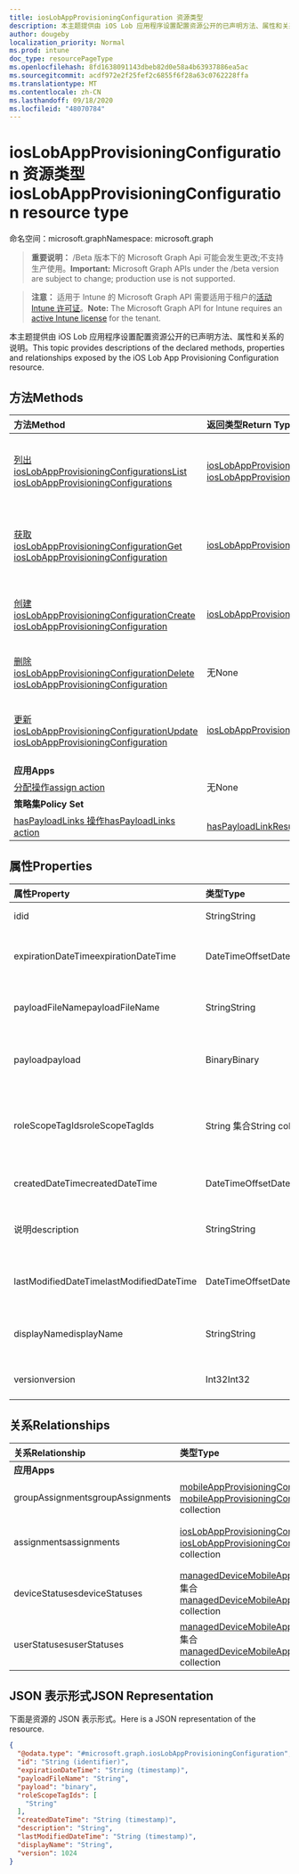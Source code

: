 ```yaml
---
title: iosLobAppProvisioningConfiguration 资源类型
description: 本主题提供由 iOS Lob 应用程序设置配置资源公开的已声明方法、属性和关系的说明。
author: dougeby
localization_priority: Normal
ms.prod: intune
doc_type: resourcePageType
ms.openlocfilehash: 8fd1638091143dbeb82d0e58a4b63937886ea5ac
ms.sourcegitcommit: acdf972e2f25fef2c6855f6f28a63c0762228ffa
ms.translationtype: MT
ms.contentlocale: zh-CN
ms.lasthandoff: 09/18/2020
ms.locfileid: "48070784"
---
```

# <a name="ioslobappprovisioningconfiguration-resource-type"></a><span data-ttu-id="1cfc9-103">iosLobAppProvisioningConfiguration 资源类型</span><span class="sxs-lookup"><span data-stu-id="1cfc9-103">iosLobAppProvisioningConfiguration resource type</span></span>

<span data-ttu-id="1cfc9-104">命名空间：microsoft.graph</span><span class="sxs-lookup"><span data-stu-id="1cfc9-104">Namespace: microsoft.graph</span></span>

> <span data-ttu-id="1cfc9-105">**重要说明：** /Beta 版本下的 Microsoft Graph Api 可能会发生更改;不支持生产使用。</span><span class="sxs-lookup"><span data-stu-id="1cfc9-105">**Important:** Microsoft Graph APIs under the /beta version are subject to change; production use is not supported.</span></span>

> <span data-ttu-id="1cfc9-106">**注意：** 适用于 Intune 的 Microsoft Graph API 需要适用于租户的[活动 Intune 许可证](https://go.microsoft.com/fwlink/?linkid=839381)。</span><span class="sxs-lookup"><span data-stu-id="1cfc9-106">**Note:** The Microsoft Graph API for Intune requires an [active Intune license](https://go.microsoft.com/fwlink/?linkid=839381) for the tenant.</span></span>

<span data-ttu-id="1cfc9-107">本主题提供由 iOS Lob 应用程序设置配置资源公开的已声明方法、属性和关系的说明。</span><span class="sxs-lookup"><span data-stu-id="1cfc9-107">This topic provides descriptions of the declared methods, properties and relationships exposed by the iOS Lob App Provisioning Configuration resource.</span></span>

## <a name="methods"></a><span data-ttu-id="1cfc9-108">方法</span><span class="sxs-lookup"><span data-stu-id="1cfc9-108">Methods</span></span>
|<span data-ttu-id="1cfc9-109">方法</span><span class="sxs-lookup"><span data-stu-id="1cfc9-109">Method</span></span>|<span data-ttu-id="1cfc9-110">返回类型</span><span class="sxs-lookup"><span data-stu-id="1cfc9-110">Return Type</span></span>|<span data-ttu-id="1cfc9-111">说明</span><span class="sxs-lookup"><span data-stu-id="1cfc9-111">Description</span></span>|
|:---|:---|:---|
|[<span data-ttu-id="1cfc9-112">列出 iosLobAppProvisioningConfigurations</span><span class="sxs-lookup"><span data-stu-id="1cfc9-112">List iosLobAppProvisioningConfigurations</span></span>](../api/intune-shared-ioslobappprovisioningconfiguration-list.md)|<span data-ttu-id="1cfc9-113">[iosLobAppProvisioningConfiguration](../resources/intune-shared-ioslobappprovisioningconfiguration.md) 集合</span><span class="sxs-lookup"><span data-stu-id="1cfc9-113">[iosLobAppProvisioningConfiguration](../resources/intune-shared-ioslobappprovisioningconfiguration.md) collection</span></span>|<span data-ttu-id="1cfc9-114">列出 [iosLobAppProvisioningConfiguration](../resources/intune-shared-ioslobappprovisioningconfiguration.md) 对象的属性和关系。</span><span class="sxs-lookup"><span data-stu-id="1cfc9-114">List properties and relationships of the [iosLobAppProvisioningConfiguration](../resources/intune-shared-ioslobappprovisioningconfiguration.md) objects.</span></span>|
|[<span data-ttu-id="1cfc9-115">获取 iosLobAppProvisioningConfiguration</span><span class="sxs-lookup"><span data-stu-id="1cfc9-115">Get iosLobAppProvisioningConfiguration</span></span>](../api/intune-shared-ioslobappprovisioningconfiguration-get.md)|[<span data-ttu-id="1cfc9-116">iosLobAppProvisioningConfiguration</span><span class="sxs-lookup"><span data-stu-id="1cfc9-116">iosLobAppProvisioningConfiguration</span></span>](../resources/intune-shared-ioslobappprovisioningconfiguration.md)|<span data-ttu-id="1cfc9-117">读取 [iosLobAppProvisioningConfiguration](../resources/intune-shared-ioslobappprovisioningconfiguration.md) 对象的属性和关系。</span><span class="sxs-lookup"><span data-stu-id="1cfc9-117">Read properties and relationships of the [iosLobAppProvisioningConfiguration](../resources/intune-shared-ioslobappprovisioningconfiguration.md) object.</span></span>|
|[<span data-ttu-id="1cfc9-118">创建 iosLobAppProvisioningConfiguration</span><span class="sxs-lookup"><span data-stu-id="1cfc9-118">Create iosLobAppProvisioningConfiguration</span></span>](../api/intune-shared-ioslobappprovisioningconfiguration-create.md)|[<span data-ttu-id="1cfc9-119">iosLobAppProvisioningConfiguration</span><span class="sxs-lookup"><span data-stu-id="1cfc9-119">iosLobAppProvisioningConfiguration</span></span>](../resources/intune-shared-ioslobappprovisioningconfiguration.md)|<span data-ttu-id="1cfc9-120">创建新的 [iosLobAppProvisioningConfiguration](../resources/intune-shared-ioslobappprovisioningconfiguration.md) 对象。</span><span class="sxs-lookup"><span data-stu-id="1cfc9-120">Create a new [iosLobAppProvisioningConfiguration](../resources/intune-shared-ioslobappprovisioningconfiguration.md) object.</span></span>|
|[<span data-ttu-id="1cfc9-121">删除 iosLobAppProvisioningConfiguration</span><span class="sxs-lookup"><span data-stu-id="1cfc9-121">Delete iosLobAppProvisioningConfiguration</span></span>](../api/intune-shared-ioslobappprovisioningconfiguration-delete.md)|<span data-ttu-id="1cfc9-122">无</span><span class="sxs-lookup"><span data-stu-id="1cfc9-122">None</span></span>|<span data-ttu-id="1cfc9-123">删除 [iosLobAppProvisioningConfiguration](../resources/intune-shared-ioslobappprovisioningconfiguration.md)。</span><span class="sxs-lookup"><span data-stu-id="1cfc9-123">Deletes a [iosLobAppProvisioningConfiguration](../resources/intune-shared-ioslobappprovisioningconfiguration.md).</span></span>|
|[<span data-ttu-id="1cfc9-124">更新 iosLobAppProvisioningConfiguration</span><span class="sxs-lookup"><span data-stu-id="1cfc9-124">Update iosLobAppProvisioningConfiguration</span></span>](../api/intune-shared-ioslobappprovisioningconfiguration-update.md)|[<span data-ttu-id="1cfc9-125">iosLobAppProvisioningConfiguration</span><span class="sxs-lookup"><span data-stu-id="1cfc9-125">iosLobAppProvisioningConfiguration</span></span>](../resources/intune-shared-ioslobappprovisioningconfiguration.md)|<span data-ttu-id="1cfc9-126">更新 [iosLobAppProvisioningConfiguration](../resources/intune-shared-ioslobappprovisioningconfiguration.md) 对象的属性。</span><span class="sxs-lookup"><span data-stu-id="1cfc9-126">Update the properties of a [iosLobAppProvisioningConfiguration](../resources/intune-shared-ioslobappprovisioningconfiguration.md) object.</span></span>|
|<span data-ttu-id="1cfc9-127">**应用**</span><span class="sxs-lookup"><span data-stu-id="1cfc9-127">**Apps**</span></span>|
|[<span data-ttu-id="1cfc9-128">分配操作</span><span class="sxs-lookup"><span data-stu-id="1cfc9-128">assign action</span></span>](../api/intune-shared-ioslobappprovisioningconfiguration-assign.md)|<span data-ttu-id="1cfc9-129">无</span><span class="sxs-lookup"><span data-stu-id="1cfc9-129">None</span></span>|<span data-ttu-id="1cfc9-130">尚未记录</span><span class="sxs-lookup"><span data-stu-id="1cfc9-130">Not yet documented</span></span>|
|<span data-ttu-id="1cfc9-131">**策略集**</span><span class="sxs-lookup"><span data-stu-id="1cfc9-131">**Policy Set**</span></span>|
|[<span data-ttu-id="1cfc9-132">hasPayloadLinks 操作</span><span class="sxs-lookup"><span data-stu-id="1cfc9-132">hasPayloadLinks action</span></span>](../api/intune-shared-ioslobappprovisioningconfiguration-haspayloadlinks.md)|<span data-ttu-id="1cfc9-133">[hasPayloadLinkResultItem](../resources/intune-policyset-haspayloadlinkresultitem.md) 集合</span><span class="sxs-lookup"><span data-stu-id="1cfc9-133">[hasPayloadLinkResultItem](../resources/intune-policyset-haspayloadlinkresultitem.md) collection</span></span>|<span data-ttu-id="1cfc9-134">尚未记录</span><span class="sxs-lookup"><span data-stu-id="1cfc9-134">Not yet documented</span></span>|

## <a name="properties"></a><span data-ttu-id="1cfc9-135">属性</span><span class="sxs-lookup"><span data-stu-id="1cfc9-135">Properties</span></span>
|<span data-ttu-id="1cfc9-136">属性</span><span class="sxs-lookup"><span data-stu-id="1cfc9-136">Property</span></span>|<span data-ttu-id="1cfc9-137">类型</span><span class="sxs-lookup"><span data-stu-id="1cfc9-137">Type</span></span>|<span data-ttu-id="1cfc9-138">说明</span><span class="sxs-lookup"><span data-stu-id="1cfc9-138">Description</span></span>|
|:---|:---|:---|
|<span data-ttu-id="1cfc9-139">id</span><span class="sxs-lookup"><span data-stu-id="1cfc9-139">id</span></span>|<span data-ttu-id="1cfc9-140">String</span><span class="sxs-lookup"><span data-stu-id="1cfc9-140">String</span></span>|<span data-ttu-id="1cfc9-141">实体的键。</span><span class="sxs-lookup"><span data-stu-id="1cfc9-141">Key of the entity.</span></span>|
|<span data-ttu-id="1cfc9-142">expirationDateTime</span><span class="sxs-lookup"><span data-stu-id="1cfc9-142">expirationDateTime</span></span>|<span data-ttu-id="1cfc9-143">DateTimeOffset</span><span class="sxs-lookup"><span data-stu-id="1cfc9-143">DateTimeOffset</span></span>|<span data-ttu-id="1cfc9-144">可选的配置文件到期日期和时间。</span><span class="sxs-lookup"><span data-stu-id="1cfc9-144">Optional profile expiration date and time.</span></span>|
|<span data-ttu-id="1cfc9-145">payloadFileName</span><span class="sxs-lookup"><span data-stu-id="1cfc9-145">payloadFileName</span></span>|<span data-ttu-id="1cfc9-146">String</span><span class="sxs-lookup"><span data-stu-id="1cfc9-146">String</span></span>|<span data-ttu-id="1cfc9-147">有效负载文件名 ( \* mobileprovision</span><span class="sxs-lookup"><span data-stu-id="1cfc9-147">Payload file name (\*.mobileprovision</span></span> | <span data-ttu-id="1cfc9-148">\*.xml)。</span><span class="sxs-lookup"><span data-stu-id="1cfc9-148">\*.xml).</span></span>|
|<span data-ttu-id="1cfc9-149">payload</span><span class="sxs-lookup"><span data-stu-id="1cfc9-149">payload</span></span>|<span data-ttu-id="1cfc9-150">Binary</span><span class="sxs-lookup"><span data-stu-id="1cfc9-150">Binary</span></span>|<span data-ttu-id="1cfc9-151">有效负载。</span><span class="sxs-lookup"><span data-stu-id="1cfc9-151">Payload.</span></span> <span data-ttu-id="1cfc9-152">（UTF8 编码的字节数组）</span><span class="sxs-lookup"><span data-stu-id="1cfc9-152">(UTF8 encoded byte array)</span></span>|
|<span data-ttu-id="1cfc9-153">roleScopeTagIds</span><span class="sxs-lookup"><span data-stu-id="1cfc9-153">roleScopeTagIds</span></span>|<span data-ttu-id="1cfc9-154">String 集合</span><span class="sxs-lookup"><span data-stu-id="1cfc9-154">String collection</span></span>|<span data-ttu-id="1cfc9-155">此 iOS LOB 应用设置配置实体的作用域标记列表。</span><span class="sxs-lookup"><span data-stu-id="1cfc9-155">List of Scope Tags for this iOS LOB app provisioning configuration entity.</span></span>|
|<span data-ttu-id="1cfc9-156">createdDateTime</span><span class="sxs-lookup"><span data-stu-id="1cfc9-156">createdDateTime</span></span>|<span data-ttu-id="1cfc9-157">DateTimeOffset</span><span class="sxs-lookup"><span data-stu-id="1cfc9-157">DateTimeOffset</span></span>|<span data-ttu-id="1cfc9-158">创建对象的日期/时间。</span><span class="sxs-lookup"><span data-stu-id="1cfc9-158">DateTime the object was created.</span></span>|
|<span data-ttu-id="1cfc9-159">说明</span><span class="sxs-lookup"><span data-stu-id="1cfc9-159">description</span></span>|<span data-ttu-id="1cfc9-160">String</span><span class="sxs-lookup"><span data-stu-id="1cfc9-160">String</span></span>|<span data-ttu-id="1cfc9-161">管理员提供的设备配置说明。</span><span class="sxs-lookup"><span data-stu-id="1cfc9-161">Admin provided description of the Device Configuration.</span></span>|
|<span data-ttu-id="1cfc9-162">lastModifiedDateTime</span><span class="sxs-lookup"><span data-stu-id="1cfc9-162">lastModifiedDateTime</span></span>|<span data-ttu-id="1cfc9-163">DateTimeOffset</span><span class="sxs-lookup"><span data-stu-id="1cfc9-163">DateTimeOffset</span></span>|<span data-ttu-id="1cfc9-164">上次修改对象的日期/时间。</span><span class="sxs-lookup"><span data-stu-id="1cfc9-164">DateTime the object was last modified.</span></span>|
|<span data-ttu-id="1cfc9-165">displayName</span><span class="sxs-lookup"><span data-stu-id="1cfc9-165">displayName</span></span>|<span data-ttu-id="1cfc9-166">String</span><span class="sxs-lookup"><span data-stu-id="1cfc9-166">String</span></span>|<span data-ttu-id="1cfc9-167">管理员提供的设备配置名称。</span><span class="sxs-lookup"><span data-stu-id="1cfc9-167">Admin provided name of the device configuration.</span></span>|
|<span data-ttu-id="1cfc9-168">version</span><span class="sxs-lookup"><span data-stu-id="1cfc9-168">version</span></span>|<span data-ttu-id="1cfc9-169">Int32</span><span class="sxs-lookup"><span data-stu-id="1cfc9-169">Int32</span></span>|<span data-ttu-id="1cfc9-170">设备配置的版本。</span><span class="sxs-lookup"><span data-stu-id="1cfc9-170">Version of the device configuration.</span></span>|

## <a name="relationships"></a><span data-ttu-id="1cfc9-171">关系</span><span class="sxs-lookup"><span data-stu-id="1cfc9-171">Relationships</span></span>
|<span data-ttu-id="1cfc9-172">关系</span><span class="sxs-lookup"><span data-stu-id="1cfc9-172">Relationship</span></span>|<span data-ttu-id="1cfc9-173">类型</span><span class="sxs-lookup"><span data-stu-id="1cfc9-173">Type</span></span>|<span data-ttu-id="1cfc9-174">说明</span><span class="sxs-lookup"><span data-stu-id="1cfc9-174">Description</span></span>|
|:---|:---|:---|
|<span data-ttu-id="1cfc9-175">**应用**</span><span class="sxs-lookup"><span data-stu-id="1cfc9-175">**Apps**</span></span>|
|<span data-ttu-id="1cfc9-176">groupAssignments</span><span class="sxs-lookup"><span data-stu-id="1cfc9-176">groupAssignments</span></span>|<span data-ttu-id="1cfc9-177">[mobileAppProvisioningConfigGroupAssignment](../resources/intune-apps-mobileappprovisioningconfiggroupassignment.md) 集合</span><span class="sxs-lookup"><span data-stu-id="1cfc9-177">[mobileAppProvisioningConfigGroupAssignment](../resources/intune-apps-mobileappprovisioningconfiggroupassignment.md) collection</span></span>|<span data-ttu-id="1cfc9-178">关联的组分配。</span><span class="sxs-lookup"><span data-stu-id="1cfc9-178">The associated group assignments.</span></span>|
|<span data-ttu-id="1cfc9-179">assignments</span><span class="sxs-lookup"><span data-stu-id="1cfc9-179">assignments</span></span>|<span data-ttu-id="1cfc9-180">[iosLobAppProvisioningConfigurationAssignment](../resources/intune-apps-ioslobappprovisioningconfigurationassignment.md) 集合</span><span class="sxs-lookup"><span data-stu-id="1cfc9-180">[iosLobAppProvisioningConfigurationAssignment](../resources/intune-apps-ioslobappprovisioningconfigurationassignment.md) collection</span></span>|<span data-ttu-id="1cfc9-181">IosLobAppProvisioningConfiguration 的关联组分配。</span><span class="sxs-lookup"><span data-stu-id="1cfc9-181">The associated group assignments for IosLobAppProvisioningConfiguration.</span></span>|
|<span data-ttu-id="1cfc9-182">deviceStatuses</span><span class="sxs-lookup"><span data-stu-id="1cfc9-182">deviceStatuses</span></span>|<span data-ttu-id="1cfc9-183">[managedDeviceMobileAppConfigurationDeviceStatus](../resources/intune-apps-manageddevicemobileappconfigurationdevicestatus.md) 集合</span><span class="sxs-lookup"><span data-stu-id="1cfc9-183">[managedDeviceMobileAppConfigurationDeviceStatus](../resources/intune-apps-manageddevicemobileappconfigurationdevicestatus.md) collection</span></span>|<span data-ttu-id="1cfc9-184">此移动应用配置的设备安装状态的列表。</span><span class="sxs-lookup"><span data-stu-id="1cfc9-184">The list of device installation states for this mobile app configuration.</span></span>|
|<span data-ttu-id="1cfc9-185">userStatuses</span><span class="sxs-lookup"><span data-stu-id="1cfc9-185">userStatuses</span></span>|<span data-ttu-id="1cfc9-186">[managedDeviceMobileAppConfigurationUserStatus](../resources/intune-apps-manageddevicemobileappconfigurationuserstatus.md) 集合</span><span class="sxs-lookup"><span data-stu-id="1cfc9-186">[managedDeviceMobileAppConfigurationUserStatus](../resources/intune-apps-manageddevicemobileappconfigurationuserstatus.md) collection</span></span>|<span data-ttu-id="1cfc9-187">此移动应用配置的用户安装状态列表。</span><span class="sxs-lookup"><span data-stu-id="1cfc9-187">The list of user installation states for this mobile app configuration.</span></span>|

## <a name="json-representation"></a><span data-ttu-id="1cfc9-188">JSON 表示形式</span><span class="sxs-lookup"><span data-stu-id="1cfc9-188">JSON Representation</span></span>
<span data-ttu-id="1cfc9-189">下面是资源的 JSON 表示形式。</span><span class="sxs-lookup"><span data-stu-id="1cfc9-189">Here is a JSON representation of the resource.</span></span>
<!-- {
  "blockType": "resource",
  "keyProperty": "id",
  "@odata.type": "microsoft.graph.iosLobAppProvisioningConfiguration"
}
-->
``` json
{
  "@odata.type": "#microsoft.graph.iosLobAppProvisioningConfiguration",
  "id": "String (identifier)",
  "expirationDateTime": "String (timestamp)",
  "payloadFileName": "String",
  "payload": "binary",
  "roleScopeTagIds": [
    "String"
  ],
  "createdDateTime": "String (timestamp)",
  "description": "String",
  "lastModifiedDateTime": "String (timestamp)",
  "displayName": "String",
  "version": 1024
}
```






